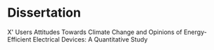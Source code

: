 # Dissertation
X' Users Attitudes Towards Climate Change and Opinions of Energy-Efficient Electrical Devices: A Quantitative Study
